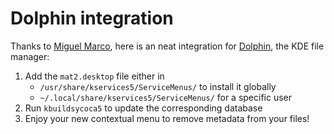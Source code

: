 Dolphin integration
===================

Thanks to [Miguel Marco](https://riemann.unizar.es/~mmarco/), here is an neat
integration for [Dolphin](https://kde.org/applications/system/org.kde.dolphin),
the KDE file manager:

1. Add the `mat2.desktop` file either in
	- `/usr/share/kservices5/ServiceMenus/` to install it globally
	- `~/.local/share/kservices5/ServiceMenus/` for a specific user
2. Run `kbuildsycoca5` to update the corresponding database
3. Enjoy your new contextual menu to remove metadata from your files!


